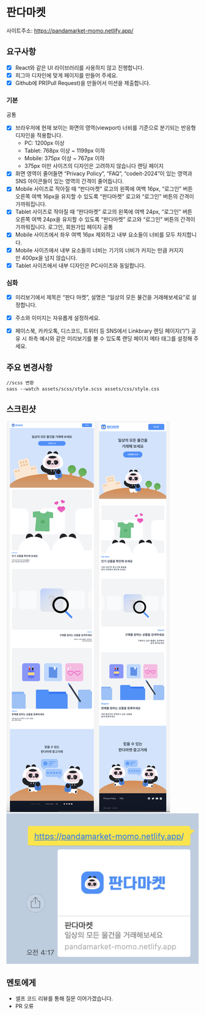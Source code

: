 # 판다마켓

사이트주소: https://pandamarket-momo.netlify.app/

## 요구사항
- [x] React와 같은 UI 라이브러리를 사용하지 않고 진행합니다.
- [x] 피그마 디자인에 맞게 페이지를 만들어 주세요.
- [x] Github에 PR(Pull Request)을 만들어서 미션을 제출합니다.

### 기본

공통
- [x] 브라우저에 현재 보이는 화면의 영역(viewport) 너비를 기준으로 분기되는 반응형 디자인을 적용합니다.
    * PC: 1200px 이상
    * Tablet: 768px 이상 ~ 1199px 이하
    * Mobile: 375px 이상 ~ 767px 이하
    * 375px 미만 사이즈의 디자인은 고려하지 않습니다
랜딩 페이지
- [x] 화면 영역이 줄어들면 “Privacy Policy”, “FAQ”, “codeit-2024”이 있는 영역과 SNS 아이콘들이 있는 영역의 간격이 줄어듭니다.
- [x] Mobile 사이즈로 작아질 때 “판다마켓” 로고의 왼쪽에 여백 16px, “로그인” 버튼 오른쪽 여백 16px을 유지할 수 있도록 “판다마켓” 로고와 “로그인" 버튼의 간격이 가까워집니다.
- [x] Tablet 사이즈로 작아질 때 “판다마켓” 로고의 왼쪽에 여백 24px, “로그인” 버튼 오른쪽 여백 24px을 유지할 수 있도록 “판다마켓” 로고와 “로그인" 버튼의 간격이 가까워집니다.
로그인, 회원가입 페이지 공통
- [x] Mobile 사이즈에서 좌우 여백 16px 제외하고 내부 요소들이 너비를 모두 차지합니다.
- [x] Mobile 사이즈에서 내부 요소들의 너비는 기기의 너비가 커지는 만큼 커지지만 400px을 넘지 않습니다.
- [x] Tablet 사이즈에서 내부 디자인은 PC사이즈와 동일합니다.

### 심화

- [x] 미리보기에서 제목은 “판다 마켓”, 설명은 “일상의 모든 물건을 거래해보세요”로 설정합니다.
- [x] 주소와 이미지는 자유롭게 설정하세요.
- [x] 페이스북, 카카오톡, 디스코드, 트위터 등 SNS에서 Linkbrary 랜딩 페이지(“/”) 공유 시 좌측 예시와 같은 미리보기를 볼 수 있도록 랜딩 페이지 메타 태그를 설정해 주세요.


## 주요 변경사항
```
//scss 변환
sass --watch assets/scss/style.scss assets/css/style.css 
```
## 스크린샷

![반응형](./readmeSource/responsive.png)
![썸네일](./readmeSource/thumb.png) 

## 멘토에게

- 셀프 코드 리뷰를 통해 질문 이어가겠습니다.
- PR 오류
